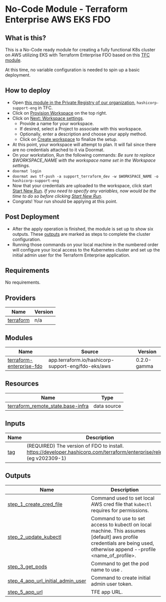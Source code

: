# No-Code Module - Terraform Enterprise AWS EKS FDO

## What is this?

This is a No-Code ready module for creating a fully functional K8s cluster on AWS utilizing EKS with Terraform Enterprise FDO based on this [TFC module](https://app.terraform.io/app/hashicorp-support-eng/registry/modules/private/hashicorp-support-eng/fdo-eks/aws).

At this time, no variable configuration is needed to spin up a basic deployment.

## How to deploy

- Open [this module in the Private Registry of our organization](https://app.terraform.io/app/hashicorp-support-eng/registry/modules/private/hashicorp-support-eng/fdo-eks-nocode/aws/), `hashicorp-support-eng` in TFC.
- Click on <ins>Provision Workspace</ins> on the top right.
- Click on <ins>Next: Workspace settings</ins>.
  - Provide a name for your workspace.
  - If desired, select a Project to associate with this workspace.
  - Optionally, enter a description and choose your apply method.
  - Click on <ins>Create workspace</ins> to finalize the setup.
- At this point, your workspace will attempt to plan. It will fail since there are no credentials attached to it via Doormat.
- On your workstation, Run the following commands: _Be sure to replace $WORKSPACE_NAME with the workspace name set in the Workspace settings._
- `doormat login`
- `doormat aws tf-push -a support_terraform_dev -w $WORKSPACE_NAME -o hashicorp-support-eng`
- Now that your credentials are uploaded to the workspace, click start <ins>Start New Run</ins>. _If you need to specify any variables, now would be the time to do so before clicking <ins>Start New Run</ins>._
- Congrats! Your run should be applying at this point.

## Post Deployment

- After the apply operation is finished, the module is set up to show six outputs. These [outputs](#outputs) are marked as steps to complete the cluster configuration.
- Running those commands on your local machine in the numbered order will configure your local access to the Kubernetes cluster and set up the initial admin user for the Terraform Enterprise application.

<!-- BEGIN_TF_DOCS -->
## Requirements

No requirements.

## Providers

| Name | Version |
|------|---------|
| <a name="provider_terraform"></a> [terraform](#provider\_terraform) | n/a |

## Modules

| Name | Source | Version |
|------|--------|---------|
| <a name="module_terraform-enterprise-fdo"></a> [terraform-enterprise-fdo](#module\_terraform-enterprise-fdo) | app.terraform.io/hashicorp-support-eng/fdo-eks/aws | 0.2.0-gamma |

## Resources

| Name | Type |
|------|------|
| [terraform_remote_state.base-infra](https://registry.terraform.io/providers/hashicorp/terraform/latest/docs/data-sources/remote_state) | data source |

## Inputs

| Name | Description | Type | Default | Required |
|------|-------------|------|---------|:--------:|
| <a name="input_tag"></a> [tag](#input\_tag) | (REQUIRED) The version of FDO to install. https://developer.hashicorp.com/terraform/enterprise/releases (eg v202309-1) | `any` | n/a | yes |

## Outputs

| Name | Description |
|------|-------------|
| <a name="output_step_1_create_cred_file"></a> [step\_1\_create\_cred\_file](#output\_step\_1\_create\_cred\_file) | Command used to set local AWS cred file that `kubectl` requires for permissions. |
| <a name="output_step_2_update_kubectl"></a> [step\_2\_update\_kubectl](#output\_step\_2\_update\_kubectl) | Command to use to set access to kubectl on local machine. This assumes [default] aws profile credentials are being used, otherwise append --profile <name\_of\_profile>. |
| <a name="output_step_3_get_pods"></a> [step\_3\_get\_pods](#output\_step\_3\_get\_pods) | Command to get the pod name to use . |
| <a name="output_step_4_app_url_initial_admin_user"></a> [step\_4\_app\_url\_initial\_admin\_user](#output\_step\_4\_app\_url\_initial\_admin\_user) | Command to create initial admin user token. |
| <a name="output_step_5_app_url"></a> [step\_5\_app\_url](#output\_step\_5\_app\_url) | TFE app URL. |
<!-- END_TF_DOCS -->
